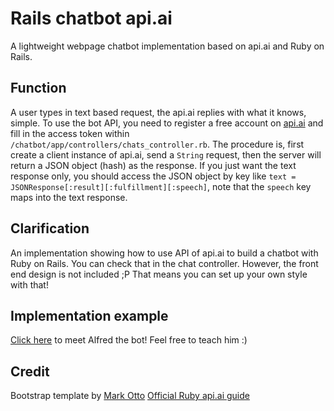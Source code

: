 # Rails chatbot api.ai
A lightweight webpage chatbot implementation based on api.ai and Ruby on Rails.

## Function
A user types in text based request, the api.ai replies with what it knows, simple.
To use the bot API, you need to register a free account on [api.ai](https://api.ai/) and fill in the access token within `/chatbot/app/controllers/chats_controller.rb`. The procedure is, first create a client instance of api.ai, send a `String` request, then the server will return a JSON object (hash) as the response. If you just want the text response only, you should access the JSON object by key like `text = JSONResponse[:result][:fulfillment][:speech]`, note that the `speech` key maps into the text response. 

## Clarification
An implementation showing how to use API of api.ai to build a chatbot with Ruby on Rails.
You can check that in the chat controller. However, the front end design is not included ;P
That means you can set up your own style with that!

## Implementation example
[Click here](https://secure-bayou-98710.herokuapp.com/chats) to meet Alfred the bot! Feel free to teach him :)

## Credit
Bootstrap template by [Mark Otto](https://twitter.com/mdo)
[Official Ruby api.ai guide](https://github.com/api-ai/apiai-ruby-client)
